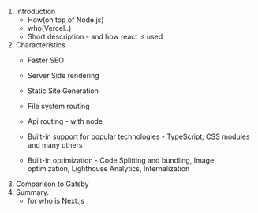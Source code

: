 1. Introduction
    - How(on top of Node.js)
    - who(Vercel..) 
    - Short description - and how react is used
2.  Characteristics
    - Faster SEO
    - Server Side rendering
    - Static Site Generation

    - File system routing
    - Api routing - with node
    
    - Built-in support for popular technologies - TypeScript, CSS modules and many others
    - Built-in optimization - Code Splitting and bundling, Image optimization, Lighthouse Analytics, Internalization
3. Comparison to Gatsby
4. Summary.
    - for who is Next.js